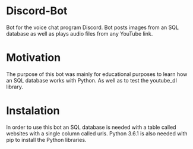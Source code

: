 # Discord-Bot
Bot for the voice chat program Discord. Bot posts images from an SQL database as well as plays audio files from any YouTube link.

# Motivation

The purpose of this bot was mainly for educational purposes to learn how an SQL database works with Python. As well as to test the youtube_dl library. 

# Instalation

In order to use this bot an SQL database is needed with a table called websites with a single column called urls. 
Python 3.6.1 is also needed with pip to install the Python libraries. 
